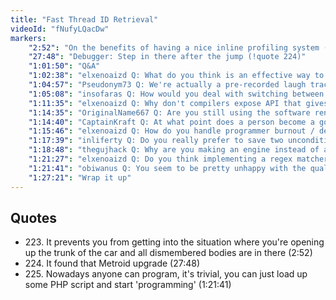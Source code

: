 ```yaml
---
title: "Fast Thread ID Retrieval"
videoId: "fNufyLQacDw"
markers:
    "2:52": "On the benefits of having a nice inline profiling system (!quote 223)"
    "27:48": "Debugger: Step in there after the jump (!quote 224)"
    "1:01:50": "Q&A"
    "1:02:38": "elxenoaizd Q: What do you think is an effective way to get better at assembly? Go over a book / tutorial? Read the code disassembly in VS? Mike Acton can look at a piece of code for a couple of seconds and estimate how many cycles it takes and what the assembly code for it is. I'd like to reach that level one day"
    "1:04:57": "Pseudonym73 Q: We're actually a pre-recorded laugh track"
    "1:05:08": "insofaras Q: How would you deal with switching between multiple APIs in a single application (like software / hardware renderer)? Would it be structured similar to the platform layer?"
    "1:11:35": "elxenoaizd Q: Why don't compilers expose API that gives us information about our code (access to the AST, etc.)? Because when we write a top-down parser we're essentially writing something that the compiler already has"
    "1:14:35": "OriginalName667 Q: Are you still using the software renderer or did you move over to DirectX or OpenGL?"
    "1:14:40": "CaptainKraft Q: At what point does a person become a good programmer? When do you think you became a good programmer?"
    "1:15:46": "elxenoaizd Q: How do you handle programmer burnout / depression? Those days when you're just not in the mood to do anything, not productive, you're demotivated, you can barely do any coding, you'd rather do 'anything' else other than what you should be doing"
    "1:17:39": "inliferty Q: Do you really prefer to save two unconditional jumps (so the CPU pipeline won't be flushed at any chance) instead of Compiler & Platform Independence (referring to the GetThreadId part)?"
    "1:18:48": "thegujhack Q: Why are you making an engine instead of a game?"
    "1:21:27": "elxenoaizd Q: Do you think implementing a regex matcher is worth it / useful for meta programming?"
    "1:21:41": "obiwanus Q: You seem to be pretty unhappy with the quality of modern software. Do you think programmers were better in the past? Is the software you produce always flawless and bugless? Asking seriously, just trying to understand your point more clearly. Thanks (!quote 225)"
    "1:27:21": "Wrap it up"
---
```


## Quotes

* 223\. It prevents you from getting into the situation where you're opening up the trunk of the car and all dismembered bodies are in there (2:52)
* 224\. It found that Metroid upgrade (27:48)
* 225\. Nowadays anyone can program, it's trivial, you can just load up some PHP script and start 'programming' (1:21:41)
